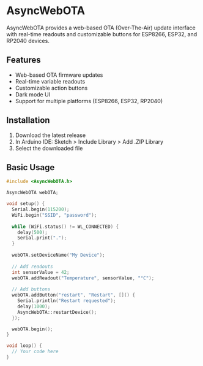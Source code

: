 # AsyncWebOTA

AsyncWebOTA provides a web-based OTA (Over-The-Air) update interface with real-time readouts and customizable buttons for ESP8266, ESP32, and RP2040 devices.

## Features

- Web-based OTA firmware updates
- Real-time variable readouts
- Customizable action buttons
- Dark mode UI
- Support for multiple platforms (ESP8266, ESP32, RP2040)

## Installation

1. Download the latest release
2. In Arduino IDE: Sketch > Include Library > Add .ZIP Library
3. Select the downloaded file

## Basic Usage

```cpp
#include <AsyncWebOTA.h>

AsyncWebOTA webOTA;

void setup() {
  Serial.begin(115200);
  WiFi.begin("SSID", "password");
  
  while (WiFi.status() != WL_CONNECTED) {
    delay(500);
    Serial.print(".");
  }
  
  webOTA.setDeviceName("My Device");
  
  // Add readouts
  int sensorValue = 42;
  webOTA.addReadout("Temperature", sensorValue, "°C");
  
  // Add buttons
  webOTA.addButton("restart", "Restart", []() {
    Serial.println("Restart requested");
    delay(1000);
    AsyncWebOTA::restartDevice();
  });

  webOTA.begin();
}

void loop() {
  // Your code here
}
